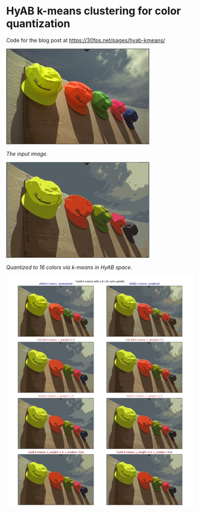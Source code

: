 # HyAB k-means clustering for color quantization

Code for the blog post at https://30fps.net/pages/hyab-kmeans/

![](images/caps.png)

*The input image.*

![](output/hyab_kmeans_lw2_med.png)

*Quantized to 16 colors via k-means in HyAB space.*

![](output/comparison.png)